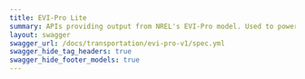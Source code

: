 ```yaml
---
title: EVI-Pro Lite
summary: APIs providing output from NREL's EVI-Pro model. Used to power the EVI-Pro Lite tool at https://afdc.energy.gov/evi-pro-lite.
layout: swagger
swagger_url: /docs/transportation/evi-pro-v1/spec.yml
swagger_hide_tag_headers: true
swagger_hide_footer_models: true
---
```

